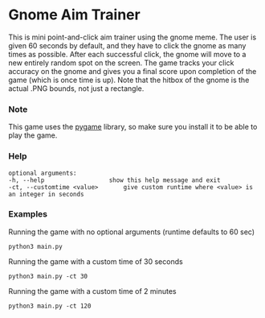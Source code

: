 # Gnome Aim Trainer
This is mini point-and-click aim trainer using the gnome meme. The user is given 60 seconds by default, and they have to click the gnome as many times as possible. After each successful click, the gnome will move to a new entirely random spot on the screen. The game tracks your click accuracy on the gnome and gives you a final score upon completion of the game (which is once time is up). Note that the hitbox of the gnome is the actual .PNG bounds, not just a rectangle.

### Note
This game uses the [pygame](https://www.pygame.org/docs/) library, so make sure you install it to be able to play the game.

### Help

    optional arguments:
    -h, --help			        show this help message and exit
    -ct, --customtime <value>		give custom runtime where <value> is an integer in seconds
### Examples
Running the game with no optional arguments (runtime defaults to 60 sec)

	python3 main.py

Running the game with a custom time of 30 seconds

    python3 main.py -ct 30

Running the game with a custom time of 2 minutes

    python3 main.py -ct 120

